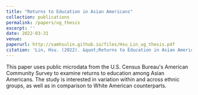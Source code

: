 ```yaml
---
title: "Returns to Education in Asian Americans"
collection: publications
permalink: /papers/ug_thesis
excerpt: ''
date: 2022-03-31
venue:
paperurl: http://samhsulin.github.io/files/Hsu_Lin_ug_thesis.pdf
citation: 'Lin, Hsu. (2022). &quot;Returns to Education in Asian Americans.&quot; <i>Undergraduate thesis</i>.'
---
```

This paper uses public microdata from the U.S. Census Bureau's American Community Survey to examine returns to education among Asian Americans. The study is interested in variation within and across ethnic groups, as well as in comparison to White American counterparts.

<!-- Recommended citation: Your Name, You. (2015). "Paper Title Number 3." <i>Journal 1</i>. 1(3). -->